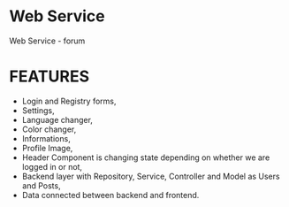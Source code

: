 # Web Service
Web Service - forum

# FEATURES
- Login and Registry forms,
- Settings,
- Language changer,
- Color changer,
- Informations,
- Profile Image,
- Header Component is changing state depending on whether we are logged in or not,
- Backend layer with Repository, Service, Controller and Model as Users and Posts,
- Data connected between backend and frontend.

